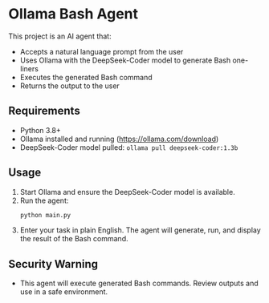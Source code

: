 # Ollama Bash Agent

This project is an AI agent that:
- Accepts a natural language prompt from the user
- Uses Ollama with the DeepSeek-Coder model to generate Bash one-liners
- Executes the generated Bash command
- Returns the output to the user

## Requirements
- Python 3.8+
- Ollama installed and running (https://ollama.com/download)
- DeepSeek-Coder model pulled: `ollama pull deepseek-coder:1.3b`

## Usage
1. Start Ollama and ensure the DeepSeek-Coder model is available.
2. Run the agent:
   ```bash
   python main.py
   ```
3. Enter your task in plain English. The agent will generate, run, and display the result of the Bash command.

## Security Warning
- This agent will execute generated Bash commands. Review outputs and use in a safe environment.

